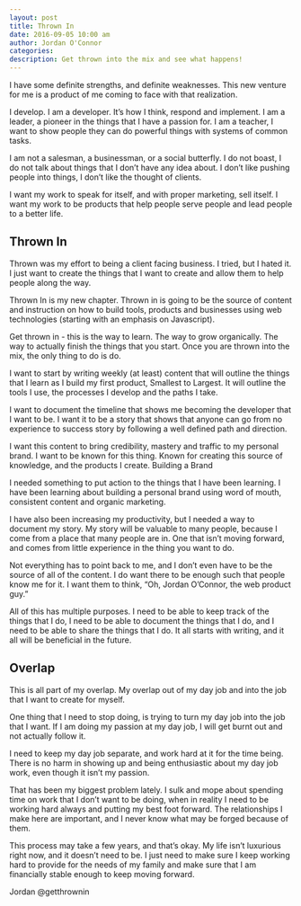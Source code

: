 ```yaml
---
layout: post  
title: Thrown In
date: 2016-09-05 10:00 am  
author: Jordan O'Connor  
categories:
description: Get thrown into the mix and see what happens!
---
```


I have some definite strengths, and definite weaknesses. This new venture for me is a product of me coming to face with that realization.

I develop. I am a developer. It’s how I think, respond and implement. I am a leader, a pioneer in the things that I have a passion for. I am a teacher, I want to show people they can do powerful things with systems of common tasks.

I am not a salesman, a businessman, or a social butterfly. I do not boast, I do not talk about things that I don’t have any idea about. I don’t like pushing people into things, I don’t like the thought of clients.

I want my work to speak for itself, and with proper marketing, sell itself. I want my work to be products that help people serve people and lead people to a better life.

## Thrown In

Thrown was my effort to being a client facing business. I tried, but I hated it. I just want to create the things that I want to create and allow them to help people along the way.

Thrown In is my new chapter. Thrown in is going to be the source of content and instruction on how to build tools, products and businesses using web technologies (starting with an emphasis on Javascript).

Get thrown in - this is the way to learn. The way to grow organically. The way to actually finish the things that you start. Once you are thrown into the mix, the only thing to do is do.

I want to start by writing weekly (at least) content that will outline the things that I learn as I build my first product, Smallest to Largest. It will outline the tools I use, the processes I develop and the paths I take.

I want to document the timeline that shows me becoming the developer that I want to be. I want it to be a story that shows that anyone can go from no experience to success story by following a well defined path and direction.

I want this content to bring credibility, mastery and traffic to my personal brand. I want to be known for this thing. Known for creating this source of knowledge, and the products I create.
Building a Brand

I needed something to put action to the things that I have been learning. I have been learning about building a personal brand using word of mouth, consistent content and organic marketing.

I have also been increasing my productivity, but I needed a way to document my story. My story will be valuable to many people, because I come from a place that many people are in. One that isn’t moving forward, and comes from little experience in the thing you want to do.

Not everything has to point back to me, and I don’t even have to be the source of all of the content. I do want there to be enough such that people know me for it. I want them to think, “Oh, Jordan O’Connor, the web product guy.”

All of this has multiple purposes. I need to be able to keep track of the things that I do, I need to be able to document the things that I do, and I need to be able to share the things that I do. It all starts with writing, and it all will be beneficial in the future.

## Overlap

This is all part of my overlap. My overlap out of my day job and into the job that I want to create for myself.

One thing that I need to stop doing, is trying to turn my day job into the job that I want. If I am doing my passion at my day job, I will get burnt out and not actually follow it.

I need to keep my day job separate, and work hard at it for the time being. There is no harm in showing up and being enthusiastic about my day job work, even though it isn’t my passion.

That has been my biggest problem lately. I sulk and mope about spending time on work that I don’t want to be doing, when in reality I need to be working hard always and putting my best foot forward. The relationships I make here are important, and I never know what may be forged because of them.

This process may take a few years, and that’s okay. My life isn’t luxurious right now, and it doesn’t need to be. I just need to make sure I keep working hard to provide for the needs of my family and make sure that I am financially stable enough to keep moving forward.

Jordan @getthrownin
